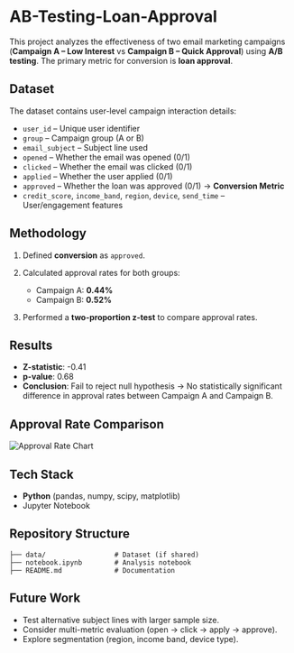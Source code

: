 # AB-Testing-Loan-Approval

This project analyzes the effectiveness of two email marketing campaigns (**Campaign A – Low Interest** vs **Campaign B – Quick Approval**) using **A/B testing**.
The primary metric for conversion is **loan approval**.

##  Dataset

The dataset contains user-level campaign interaction details:

* `user_id` – Unique user identifier
* `group` – Campaign group (A or B)
* `email_subject` – Subject line used
* `opened` – Whether the email was opened (0/1)
* `clicked` – Whether the email was clicked (0/1)
* `applied` – Whether the user applied (0/1)
* `approved` – Whether the loan was approved (0/1) → **Conversion Metric**
* `credit_score`, `income_band`, `region`, `device`, `send_time` – User/engagement features

##  Methodology

1. Defined **conversion** as `approved`.
2. Calculated approval rates for both groups:

   * Campaign A: **0.44%**
   * Campaign B: **0.52%**
3. Performed a **two-proportion z-test** to compare approval rates.

##  Results

* **Z-statistic**: -0.41
* **p-value**: 0.68
* **Conclusion**: Fail to reject null hypothesis → No statistically significant difference in approval rates between Campaign A and Campaign B.

## Approval Rate Comparison
![Approval Rate Chart](images/approval-rate-comparision.png)

##  Tech Stack

* **Python** (pandas, numpy, scipy, matplotlib)
* Jupyter Notebook

##  Repository Structure

```
├── data/                 # Dataset (if shared)  
├── notebook.ipynb        # Analysis notebook  
├── README.md             # Documentation  
```

## Future Work

* Test alternative subject lines with larger sample size.
* Consider multi-metric evaluation (open → click → apply → approve).
* Explore segmentation (region, income band, device type).


